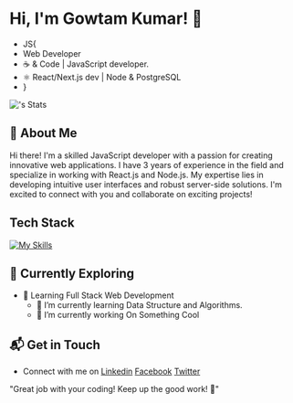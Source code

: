 # Hi, I'm Gowtam Kumar! 👋

- JS{
- Web Developer
- ☕️ & Code | JavaScript developer.
- ⚛️ React/Next.js dev | Node & PostgreSQL
- }

<!-- I am a passionate M.Tech CS student at IIT Kharagpur, driven by a curiosity for technology and a love for writing. My journey involves delving into the world of computer science, exploring new ideas, and sharing my insights with the community. -->

![<username>'s Stats](https://github-readme-stats.vercel.app/api?username=gowtamkumar&theme=vue-dark&show_icons=true&hide_border=true&count_private=true)

## 🚀 About Me

Hi there!  I'm a skilled JavaScript developer with a passion for creating innovative web applications. I have 3 years of experience in the field and specialize in working with React.js and Node.js. My expertise lies in developing intuitive user interfaces and robust server-side solutions. I'm excited to connect with you and collaborate on exciting projects!
<!--

## My Articles

- [JavaScript Engine and Runtime Explained](https://www.freecodecamp.org/news/javascript-engine-and-runtime-explained/)

-->

## Tech Stack

[![My Skills](https://skillicons.dev/icons?i=html,css,js,ts,react,nextjs,redux,nodejs,expressjs,nestjs,postgresql,mysql,mongodb,wordpress)](https://gowtamkumar.vercel.app/)

## 🌱 Currently Exploring

- 🚀 Learning Full Stack Web Development
  - 🔭 I’m currently learning Data Structure and Algorithms.
  - 🌱 I’m currently working On Something Cool
  <!-- - Navigating through the world of React Router for seamless page transitions.
  - Styling with Tailwind CSS to create modern and responsive user interfaces.
  - Building server-side applications with Django, a powerful Python web framework.
  - Diving into PostgreSQL for efficient and scalable database management. -->

<!-- ## 🏆 Achievements

- 🌟 Completed Hacktoberfest 2023 - Contributed to open source projects and celebrated the spirit of collaboration. -->

## 📬 Get in Touch

- Connect with me on [Linkedin](https://linkedin.com/gowtamkumar) [Facebook](https://www.facebook.com/Gowtamkumar17) [Twitter](https://twitter.com/GowtamKumar16)

"Great job with your coding! Keep up the good work! 👋️"

<!--

Here are some ideas to get you started:

- 🔭 I’m currently working on ...
- 🌱 I’m currently learning ...
- 👯 I’m looking to collaborate on ...
- 🤔 I’m looking for help with ...
- 💬 Ask me about ...
- 📫 How to reach me: ...
- 😄 Pronouns: ...
- ⚡ Fun fact: ...
-->
